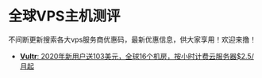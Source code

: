 全球VPS主机测评
==

不间断更新搜索各大vps服务商优惠码，最新优惠信息，供大家享用！欢迎来撸！

* [**Vultr**: 2020年新用户送103美元，全球16个机房，按小时计费云服务器$2.5/月起](https://github.com/crosserR/Cheapest-VPS-Test/blob/master/Vultr%20%E6%9C%80%E6%96%B0%E4%BC%98%E6%83%A0vps.md)
